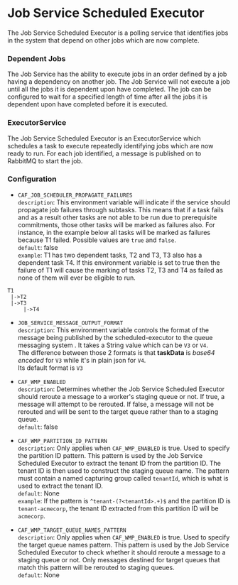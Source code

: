 # Job Service Scheduled Executor

The Job Service Scheduled Executor is a polling service that identifies jobs in the system that depend on other jobs which are now complete.

### Dependent Jobs
The Job Service has the ability to execute jobs in an order defined by a job having a dependency on another job.  The Job Service will not execute a job until all the jobs it is dependent upon have completed.  The job can be configured to wait for a specified length of time after all the jobs it is dependent upon have completed before it is executed. 

### ExecutorService
The Job Service Scheduled Executor is an ExecutorService which schedules a task to execute repeatedly identifying jobs which are now ready to run. For each job identified, a message is published on to RabbitMQ to start the job.  

### Configuration  

- `CAF_JOB_SCHEDULER_PROPAGATE_FAILURES`  
`description`: This environment variable will indicate if the service should propagate job failures through subtasks. This means that if a task fails and as a result other tasks are not able to be run due to prerequisite commitments, those other tasks will be marked as failures also.
For instance, in the example below all tasks will be marked as failures because T1 failed. Possible values are `true` and `false`.  
`default`: false  
`example`: T1 has two dependent tasks, T2 and T3, T3 also has a dependent task T4. If this environment variable is set to true then the failure of T1 will cause the marking of tasks T2, T3 and T4 as failed as none of them will ever be eligible to run.  
````
T1
 |->T2
 |->T3
     |->T4
````
- `JOB_SERVICE_MESSAGE_OUTPUT_FORMAT`  
  `description`: This environment variable controls the format of the message being published by the scheduled-executor to the queue messaging system . It takes a String value which can be `V3` or `V4`.  
  The difference between those 2 formats is that **taskData** is _base64 encoded_ for `V3` while it's in plain json for `V4`.  
  Its default format is `V3`

- `CAF_WMP_ENABLED`  
`description`: Determines whether the Job Service Scheduled Executor should reroute a message to a worker's staging queue or not. If 
true, a message will attempt to be rerouted. If false, a message will not be rerouted and will be sent to the target queue rather than
to a staging queue.  
`default`: false

- `CAF_WMP_PARTITION_ID_PATTERN`   
`description`: Only applies when `CAF_WMP_ENABLED` is true. Used to specify the partition ID pattern. This pattern is used
by the Job Service Scheduled Executor to extract the tenant ID from the partition ID. The tenant ID is then used to construct the
staging queue name. The pattern must contain a named capturing group called `tenantId`, which is what is used to extract the tenant ID.  
`default`: None  
`example`: If the pattern is `^tenant-(?<tenantId>.+)$` and the partition ID is `tenant-acmecorp`, the tenant ID extracted from this 
partition ID will be `acmecorp`.

- `CAF_WMP_TARGET_QUEUE_NAMES_PATTERN`   
`description`: Only applies when `CAF_WMP_ENABLED` is true. Used to specify the target queue names pattern. This pattern is used
by the Job Service Scheduled Executor to check whether it should reroute a message to a staging queue or not. Only messages destined for 
target queues that match this pattern will be rerouted to staging queues.  
`default`: None
